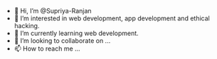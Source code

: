 - 👋 Hi, I’m @Supriya-Ranjan
- 👀 I’m interested in web development, app development and ethical hacking.
- 🌱 I’m currently learning web development.
- 💞️ I’m looking to collaborate on ...
- 📫 How to reach me ...

<!---
Supriya-Ranjan/Supriya-Ranjan is a ✨ special ✨ repository because its `README.md` (this file) appears on your GitHub profile.
You can click the Preview link to take a look at your changes.
--->
